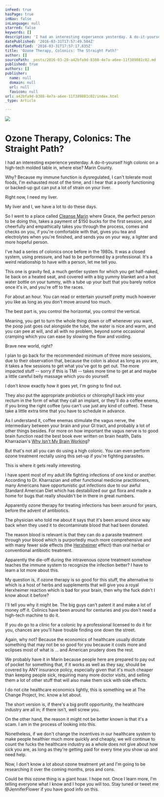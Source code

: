 ```yaml
---
inFeed: true
hasPage: true
inNav: false
inLanguage: null
starred: false
keywords: []
description: 'I had an interesting experience yesterday. A do-it-yourself high colonic on a high-tech molded table in, where else? Marin County. '
datePublished: '2016-03-31T17:57:49.504Z'
dateModified: '2016-03-31T17:57:17.835Z'
title: 'Ozone Therapy, Colonics: The Straight Path?'
author: []
sourcePath: _posts/2016-03-28-a42bfa9d-8388-4e7a-a6ee-11f389881c02.md
published: true
authors: []
publisher:
  name: null
  domain: null
  url: null
  favicon: null
url: a42bfa9d-8388-4e7a-a6ee-11f389881c02/index.html
_type: Article

---
```

![](https://the-grid-user-content.s3-us-west-2.amazonaws.com/cae45fbb-d7ee-4d11-b575-4e81b95fd994.jpg)

# Ozone Therapy, Colonics: The Straight Path?

I had an interesting experience yesterday. A do-it-yourself high colonic on a high-tech molded table in, where else? Marin County. 

Why? Because my immune function is dysregulated, I can't tolerate most foods, I'm exhausted most of the time, and I hear that a poorly functioning or backed-up gut can put a lot of strain on your liver.

Right now, I need my liver.

My liver and I, we have a lot to do these days.

So I went to a place called [Cleanse Marin][0] where Grace, the perfect person to be doing this, takes a payment of $150 bucks for the first session, and cheerfully and empathically takes you through the process, comes and checks on you, if you're comfortable with that, gives you tea and electrolytes when you're finished, and sends you on your way, a lighter and more hopeful person.

I've had a series of colonics once before in the 1980s. It was a closed system, using pressure, and had to be performed by a professional. It's a weird relationship to have with a person, let me tell you.

This one is gravity fed, a much gentler system for which you get half-naked, lie back on a heated seat, and covered with a big yummy blanket and a hot water bottle on your tummy, with a tube up your butt that you barely notice once it's in, and you're off to the races.

For about an hour. You can read or entertain yourself pretty much however you like as long as you don't move around too much.

The best part is, you control the horizontal, you control the vertical.

Meaning, you get to turn the whole thing down or off whenever you want, the poop just goes out alongside the tube, the water is nice and warm, and you can pee at will, and all with no problem, beyond some occasional cramping which you can ease by slowing the flow and voiding.

Brave new world, right?

I plan to go back for the recommended minimum of three more sessions, due to their observation that, because the colon is about as long as you are, it takes a few sessions to get what you've got to get out. The more impacted stuff -- sorry if this is TMI -- takes more time to get at and maybe a little careful belly massage which you do yourself.

I don't know exactly how it goes yet, I'm going to find out.

They also put the appropriate probiotics or chlorophyll back into your rectum in the form of what they call an implant, or they'll do a coffee enema, if you bring the right coffee (you can't use just any kind of coffee). These take a little extra time that you have to schedule in advance.

As I understand it, coffee enemas stimulate the vagus nerve, the intermediary between your brain and your GI tract, and probably a lot of other things besides. For more on how important the vagus nerve is to good brain function read the best book ever written on brain health, Datis Kharrazian's [Why Isn't My Brain Working][1]?

But that's not all you can do using a high colonic. You can even perform ozone treatment rectally using this set-up if you're fighting parasites.

This is where it gets really interesting.

I have spent most of my adult life fighting infections of one kind or another. According to Dr. Kharrazian and other functional medicine practitioners, many Americans have opportunistic gut infections due to our awful Standard American Diet which has destabilized our gut flora and made a home for bugs that really shouldn't be in there in great numbers.

Apparently ozone therapy for treating infections has been around for years, before the advent of antibiotics.

The physician who told me about it says that it's been around since way back when they used it to decontaminate blood that had been donated.

The reason blood is relevant is that they can do a parasite treatment through your blood which is purportedly much more comprehensive and with many fewer side effects (the [Herxheimer][2] effect) than oral herbal or conventional antibiotic treatment. 

Apparently the die-off during the intravenous ozone treatment somehow teaches the immune system to recognize the infection better? I have to learn a lot more about this.

My question is, if ozone therapy is so good for this stuff, the alternative to which is a host of herbs and supplements that will give you a royal Herxheimer reaction which is bad for your brain, then why the fuck didn't I know about it before?

I'll tell you why it might be. The big guys can't patent it and make a lot of money off it. Colinics have been around for centuries and you don't need a high-tech machine to do it.  

If you do go to a clinic for a colonic by a professional licensed to do it for you, chances are you'll have trouble finding one down the street.

Again, why not? Because the economics of healthcare usually dictate something that may not be so good for you because it costs more and eclipses most of what is ... and American prudery does the rest.

We probably have it in Marin because people here are prepared to pay out of pocket for something that, if it works as well as they say, should be covered by ANY insurance policy, especially given that it's much cheaper than keeping people sick, requiring many more doctor visits, and selling them a lot of other stuff that will also make them sick with side effects.

I do not cite healthcare economics lightly, this is something we at The Change Project, Inc. know a lot about.

The short version is, if there's a big profit opportunity, the healthcare industry are all in; if there isn't, well screw you. 

On the other hand, the reason it might not be better known is that it's a scam. I am in the process of looking into this.

Nonetheless, if we don't change the incentives in our healthcare system to make people healthier much more quickly and cheaply, we will continue to count the fucks the healthcare industry as a whole does not give about how sick you are, as long as they're getting paid for every time you show up and need help.

Now, I don't know a lot about ozone treatment yet and I'm going to be researching it over the coming months, pros and cons. 

Could be this ozone thing is a giant hoax. I hope not. Once I learn more, I'm telling everyone what I know and I hope you will too. Stay tuned or tweet me @JenniferFlower if you have good info on this.

[0]: http://www.cleansemarin.com/
[1]: http://www.amazon.com/dp/0985690437/?tag=mh0b-20&hvadid=7008827259&hvqmt=p&hvbmt=bp&hvdev=c&ref=pd_sl_xmtnr0hi_p
[2]: https://en.wikipedia.org/wiki/Jarisch%E2%80%93Herxheimer_reaction